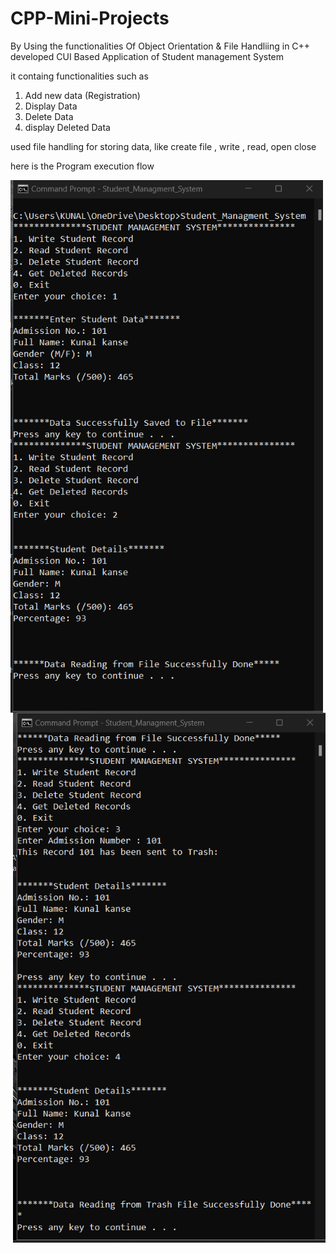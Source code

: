 # CPP-Mini-Projects

By Using the functionalities Of Object Orientation & File Handliing in C++
developed CUI Based Application of Student management System 

it containg functionalities such as

1) Add new data (Registration)
2) Display Data
3) Delete Data
4) display Deleted Data 

used file handling for storing data,
like create file , write , read, open close

here is the Program execution flow
<br>
<div>
<img align="left" width="500" src="Execution_IMG/img_1.png">
<img align="right" width="500" src="Execution_IMG/img_2.png">
</div>
